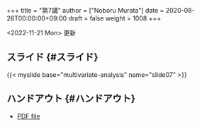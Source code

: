 +++
title = "第7講"
author = ["Noboru Murata"]
date = 2020-08-26T00:00:00+09:00
draft = false
weight = 1008
+++

<span class="timestamp-wrapper"><span class="timestamp">&lt;2022-11-21 Mon&gt; </span></span> 更新


## スライド {#スライド}

{{< myslide base="multivariate-analysis" name="slide07" >}}


## ハンドアウト {#ハンドアウト}

-   [PDF file](https://noboru-murata.github.io/multivariate-analysis/pdfs/slide07.pdf)
